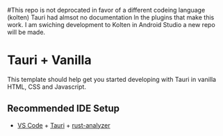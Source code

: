 
#This repo is not deprocated in favor of a different codeing language (kolten) Tauri had almsot no documentation ln the plugins that make this work. I am swiching development to Kolten in Android Studio
 a new repo will be made.





# Tauri + Vanilla

This template should help get you started developing with Tauri in vanilla HTML, CSS and Javascript.

## Recommended IDE Setup

- [VS Code](https://code.visualstudio.com/) + [Tauri](https://marketplace.visualstudio.com/items?itemName=tauri-apps.tauri-vscode) + [rust-analyzer](https://marketplace.visualstudio.com/items?itemName=rust-lang.rust-analyzer)
